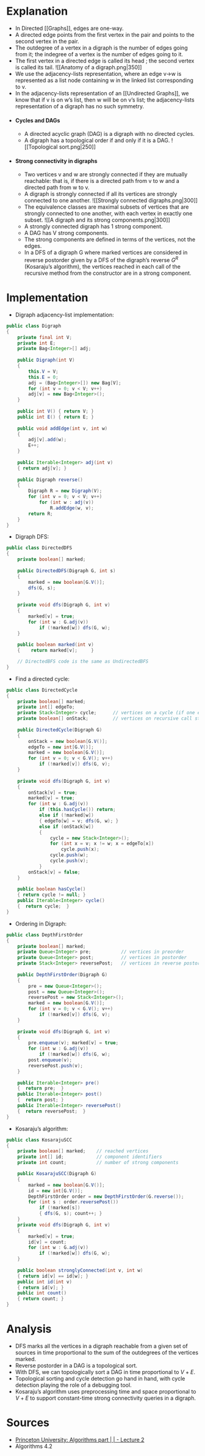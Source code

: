 # Explanation
+ In Directed [[Graphs]], edges are one-way.
+ A directed edge points from the first vertex in the pair and points to the second vertex in the pair.
+ The outdegree of a vertex in a digraph is the number of edges going from it; the indegree of a vertex is the number of edges going to it.
+ The first vertex in a directed edge is called its head ; the second vertex is called its tail.
 ![[Anatomy of a digraph.png|350]]
+ We use the adjacency-lists representation, where an edge v->w is represented as a list node containing w in the linked list corresponding to v.
+ In the adjacency-lists representation of an  [[Undirected Graphs]], we know that if v is on w’s list, then w will be on v’s list; the adjacency-lists representation of a digraph has no such symmetry.
+ #### Cycles and DAGs
	+ A directed acyclic graph (DAG) is a digraph with no directed cycles.
	+ A digraph has a topological order if and only if it is a DAG.
	 ![[Topological sort.png|250]]
+ #### Strong connectivity in digraphs
	+ Two vertices v and w are strongly connected if they are mutually reachable: that is, if there is a directed path from v to w and a directed path from w to v. 
	+ A digraph is strongly connected if all its vertices are strongly connected to one another.
	 ![[Strongly connected digraphs.png|300]]
	+ The equivalence classes are maximal subsets of vertices that are strongly connected to one another, with each vertex in exactly one subset.
	 ![[A digraph and its strong components.png|300]]
	+ A strongly connected digraph has 1 strong component. 
	+ A DAG has V strong components. 
	+ The strong components are defined in terms of the vertices, not the edges.
	+ In a DFS of a digraph G where marked vertices are considered in reverse postorder given by a DFS of the digraph’s reverse $G^R$ (Kosaraju’s algorithm), the vertices reached in each call of the recursive method from the constructor are in a strong component.
# Implementation
- Digraph adjacency-list implementation:
```java
public class Digraph 
{ 
	private final int V; 
	private int E; 
	private Bag<Integer>[] adj;
	 
	public Digraph(int V) 
	{ 
		this.V = V; 
		this.E = 0; 
		adj = (Bag<Integer>[]) new Bag[V]; 
		for (int v = 0; v < V; v++) 
		adj[v] = new Bag<Integer>(); 
	}
	
	public int V() { return V; } 
	public int E() { return E; } 
	
	public void addEdge(int v, int w) 
	{ 
		adj[v].add(w); 
		E++; 
	} 
	
	public Iterable<Integer> adj(int v) 
	{ return adj[v]; } 
	
	public Digraph reverse() 
	{ 
		Digraph R = new Digraph(V); 
		for (int v = 0; v < V; v++) 
			for (int w : adj(v)) 
				R.addEdge(w, v); 
		return R; 
	} 
}
```
- Digraph DFS:
```java
public class DirectedDFS 
{ 
	private boolean[] marked;
	
	public DirectedDFS(Digraph G, int s) 
	{ 
		marked = new boolean[G.V()]; 
		dfs(G, s); 
	} 
	
	private void dfs(Digraph G, int v) 
	{ 
		marked[v] = true; 
		for (int w : G.adj(v)) 
			if (!marked[w]) dfs(G, w); 
	}
	
	public boolean marked(int v) 
	{    return marked[v];     } 

	// DirectedBFS code is the same as UndirectedBFS
}
```
- Find a directed cycle:
```java
public class DirectedCycle 
{ 
	private boolean[] marked; 
	private int[] edgeTo; 
	private Stack<Integer> cycle;      // vertices on a cycle (if one exists)
	private boolean[] onStack;         // vertices on recursive call stack
	
	public DirectedCycle(Digraph G) 
	{ 
		onStack = new boolean[G.V()]; 
		edgeTo = new int[G.V()]; 
		marked = new boolean[G.V()]; 
		for (int v = 0; v < G.V(); v++) 
			if (!marked[v]) dfs(G, v); 
	} 
	
	private void dfs(Digraph G, int v) 
	{ 
		onStack[v] = true; 
		marked[v] = true; 
		for (int w : G.adj(v)) 
			if (this.hasCycle()) return; 
			else if (!marked[w]) 
			{ edgeTo[w] = v; dfs(G, w); } 
			else if (onStack[w]) 
			{ 
				cycle = new Stack<Integer>(); 
				for (int x = v; x != w; x = edgeTo[x]) 
					cycle.push(x); 
				cycle.push(w); 
				cycle.push(v); 
			} 
		onStack[v] = false; 
	} 
	
	public boolean hasCycle() 
	{ return cycle != null; } 
	public Iterable<Integer> cycle() 
	{  return cycle;  }
}
```
+ Ordering in Digraph:
```java
public class DepthFirstOrder 
{ 
	private boolean[] marked;
	private Queue<Integer> pre;           // vertices in preorder
	private Queue<Integer> post;          // vertices in postorder
	private Stack<Integer> reversePost;   // vertices in reverse postorder
	
	public DepthFirstOrder(Digraph G) 
	{ 
		pre = new Queue<Integer>(); 
		post = new Queue<Integer>(); 
		reversePost = new Stack<Integer>(); 
		marked = new boolean[G.V()]; 
		for (int v = 0; v < G.V(); v++) 
			if (!marked[v]) dfs(G, v); 
	} 
	
	private void dfs(Digraph G, int v) 
	{ 
		pre.enqueue(v); marked[v] = true; 
		for (int w : G.adj(v)) 
			if (!marked[w]) dfs(G, w); 
		post.enqueue(v); 
		reversePost.push(v); 
	} 
	
	public Iterable<Integer> pre() 
	{  return pre;  } 
	public Iterable<Integer> post() 
	{  return post; } 
	public Iterable<Integer> reversePost() 
	{  return reversePost;  } 
}
```
- Kosaraju’s algorithm:
```java
public class KosarajuSCC 
{ 
	private boolean[] marked;    // reached vertices 
	private int[] id;            // component identifiers
	private int count;           // number of strong components

	public KosarajuSCC(Digraph G) 
	{ 
		marked = new boolean[G.V()]; 
		id = new int[G.V()]; 
		DepthFirstOrder order = new DepthFirstOrder(G.reverse()); 
		for (int s : order.reversePost()) 
			if (!marked[s]) 
			{ dfs(G, s); count++; } 
	} 
	private void dfs(Digraph G, int v) 
	{ 
		marked[v] = true; 
		id[v] = count; 
		for (int w : G.adj(v)) 
			if (!marked[w]) dfs(G, w); 
	} 
	
	public boolean stronglyConnected(int v, int w) 
	{ return id[v] == id[w]; } 
	public int id(int v) 
	{ return id[v]; } 
	public int count() 
	{ return count; } 
}
```
# Analysis
+ DFS marks all the vertices in a digraph reachable from a given set of sources in time proportional to the sum of the outdegrees of the vertices marked.
+ Reverse postorder in a DAG is a topological sort.
+ With DFS, we can topologically sort a DAG in time proportional to $V + E$.
+ Topological sorting and cycle detection go hand in hand, with cycle detection playing the role of a debugging tool.
+ Kosaraju’s algorithm uses preprocessing time and space proportional to $V +E$ to support constant-time strong connectivity queries in a digraph.
# Sources
+ [Princeton University: Algorithms part | | - Lecture 2 ](https://www.coursera.org/learn/algorithms-part2/lecture/QKBnh/introduction-to-digraphs)
+ Algorithms 4.2